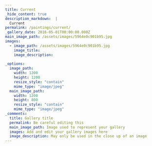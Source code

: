 ```yaml
---
title: Current
_hide_content: true
description_markdown:  |
  Current
permalink: /paintings/current/
_gallery_date: 2016-05-01T00:00:00.000Z
main_image_path: /assets/images/5964e0c901b95.jpg
images:            
  - image_path: /assets/images/5964e0c901b95.jpg
    image_title: 
    image_description:   
          
_options:
  image_path:
    width: 1200
    height: 1200
    resize_style: "contain"
    mime_type: "image/jpeg"
  main_image_path:
    width: 1200
    height: 800
    resize_style: "contain"
    mime_type: "image/jpeg"
_comments:
  title: Gallery title
  permalink: Be careful editing this
  main_image_path: Image used to represent your gallery
  images: Add and edit your gallery images here
  image_description: May only be used in the close up of an image
---
```


